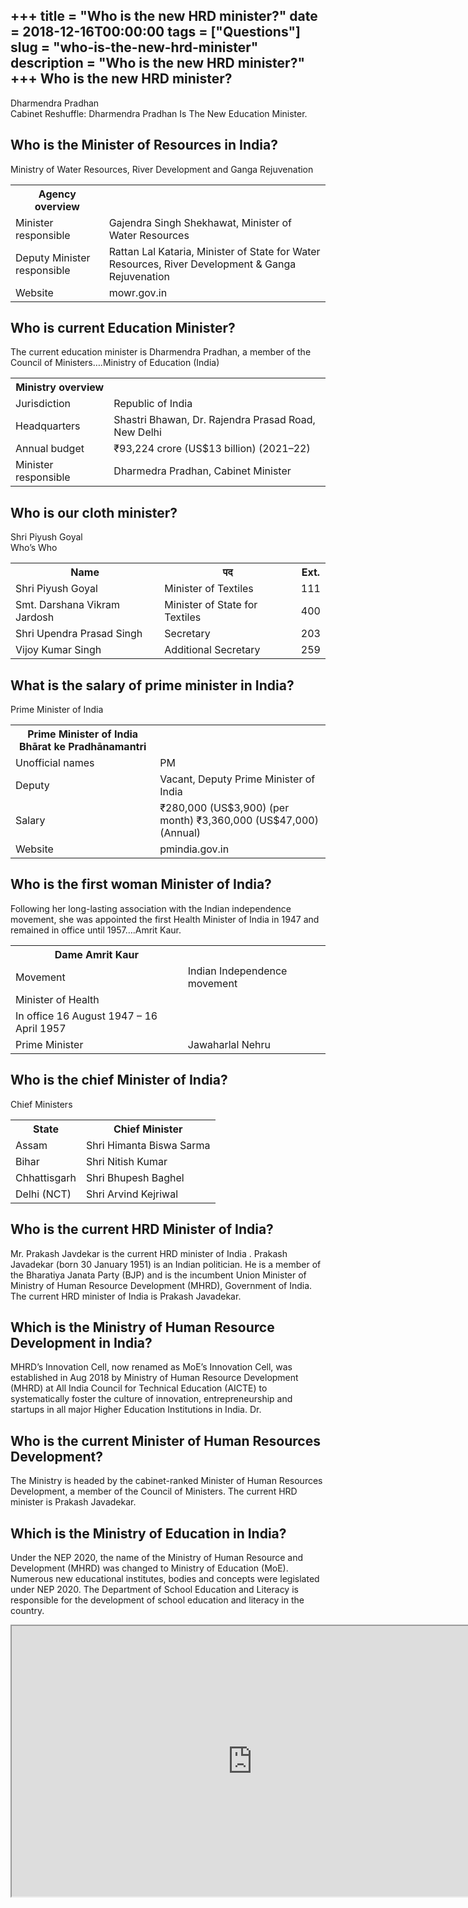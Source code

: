 +++
title = "Who is the new HRD minister?"
date = 2018-12-16T00:00:00
tags = ["Questions"]
slug = "who-is-the-new-hrd-minister"
description = "Who is the new HRD minister?"
+++
Who is the new HRD minister?
----------------------------

Dharmendra Pradhan  
Cabinet Reshuffle: Dharmendra Pradhan Is The New Education Minister.

Who is the Minister of Resources in India?
------------------------------------------

Ministry of Water Resources, River Development and Ganga Rejuvenation

<table><tr><th>Agency overview</th></tr><tr><td>Minister responsible</td><td>Gajendra Singh Shekhawat, Minister of Water Resources</td></tr><tr><td>Deputy Minister responsible</td><td>Rattan Lal Kataria, Minister of State for Water Resources, River Development &amp; Ganga Rejuvenation</td></tr><tr><td>Website</td><td>mowr.gov.in</td></tr></table>

Who is current Education Minister?
----------------------------------

The current education minister is Dharmendra Pradhan, a member of the Council of Ministers….Ministry of Education (India)

<table><tr><th>Ministry overview</th></tr><tr><td>Jurisdiction</td><td>Republic of India</td></tr><tr><td>Headquarters</td><td>Shastri Bhawan, Dr. Rajendra Prasad Road, New Delhi</td></tr><tr><td>Annual budget</td><td>₹93,224 crore (US$13 billion) (2021–22)</td></tr><tr><td>Minister responsible</td><td>Dharmedra Pradhan, Cabinet Minister</td></tr></table>

Who is our cloth minister?
--------------------------

Shri Piyush Goyal  
Who’s Who

<table><tr><th>Name</th><th>पद</th><th>Ext.</th></tr><tr><td>Shri Piyush Goyal</td><td>Minister of Textiles</td><td>111</td></tr><tr><td>Smt. Darshana Vikram Jardosh</td><td>Minister of State for Textiles</td><td>400</td></tr><tr><td>Shri Upendra Prasad Singh</td><td>Secretary</td><td>203</td></tr><tr><td>Vijoy Kumar Singh</td><td>Additional Secretary</td><td>259</td></tr></table>

What is the salary of prime minister in India?
----------------------------------------------

Prime Minister of India

<table><tr><th>Prime Minister of India Bhārat ke Pradhānamantri</th></tr><tr><td>Unofficial names</td><td>PM</td></tr><tr><td>Deputy</td><td>Vacant, Deputy Prime Minister of India</td></tr><tr><td>Salary</td><td>₹280,000 (US$3,900) (per month) ₹3,360,000 (US$47,000) (Annual)</td></tr><tr><td>Website</td><td>pmindia.gov.in</td></tr></table>

Who is the first woman Minister of India?
-----------------------------------------

Following her long-lasting association with the Indian independence movement, she was appointed the first Health Minister of India in 1947 and remained in office until 1957….Amrit Kaur.

<table><tr><th>Dame Amrit Kaur</th></tr><tr><td>Movement</td><td>Indian Independence movement</td></tr><tr><td>Minister of Health</td></tr><tr><td>In office 16 August 1947 – 16 April 1957</td></tr><tr><td>Prime Minister</td><td>Jawaharlal Nehru</td></tr></table>

Who is the chief Minister of India?
-----------------------------------

Chief Ministers

<table><tr><th>State</th><th>Chief Minister</th></tr><tr><td>Assam</td><td>Shri Himanta Biswa Sarma</td></tr><tr><td>Bihar</td><td>Shri Nitish Kumar</td></tr><tr><td>Chhattisgarh</td><td>Shri Bhupesh Baghel</td></tr><tr><td>Delhi (NCT)</td><td>Shri Arvind Kejriwal</td></tr></table>

Who is the current HRD Minister of India?
-----------------------------------------

Mr. Prakash Javdekar is the current HRD minister of India . Prakash Javadekar (born 30 January 1951) is an Indian politician. He is a member of the Bharatiya Janata Party (BJP) and is the incumbent Union Minister of Ministry of Human Resource Development (MHRD), Government of India. The current HRD minister of India is Prakash Javadekar.

Which is the Ministry of Human Resource Development in India?
-------------------------------------------------------------

MHRD’s Innovation Cell, now renamed as MoE’s Innovation Cell, was established in Aug 2018 by Ministry of Human Resource Development (MHRD) at All India Council for Technical Education (AICTE) to systematically foster the culture of innovation, entrepreneurship and startups in all major Higher Education Institutions in India. Dr.

Who is the current Minister of Human Resources Development?
-----------------------------------------------------------

The Ministry is headed by the cabinet-ranked Minister of Human Resources Development, a member of the Council of Ministers. The current HRD minister is Prakash Javadekar.

Which is the Ministry of Education in India?
--------------------------------------------

Under the NEP 2020, the name of the Ministry of Human Resource and Development (MHRD) was changed to Ministry of Education (MoE). Numerous new educational institutes, bodies and concepts were legislated under NEP 2020. The Department of School Education and Literacy is responsible for the development of school education and literacy in the country.

<iframe allow="accelerometer; autoplay; clipboard-write; encrypted-media; gyroscope; picture-in-picture" allowfullscreen="" class="__youtube_prefs__  epyt-is-override  no-lazyload" data-no-lazy="1" data-origheight="433" data-origwidth="770" data-skipgform_ajax_framebjll="" height="433" id="_ytid_96964" loading="lazy" src="https://www.youtube.com/embed/DfeAo5wF2YM?enablejsapi=1&autoplay=0&cc_load_policy=0&cc_lang_pref=&iv_load_policy=1&loop=0&modestbranding=0&rel=1&fs=1&playsinline=0&autohide=2&theme=dark&color=red&controls=1&" title="YouTube player" width="770"></iframe>